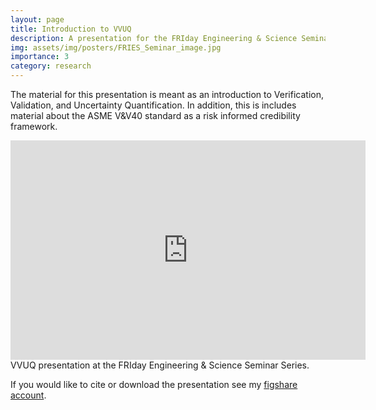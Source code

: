 ```yaml
---
layout: page
title: Introduction to VVUQ
description: A presentation for the FRIday Engineering & Science Seminar Series
img: assets/img/posters/FRIES_Seminar_image.jpg
importance: 3
category: research
---
```


The material for this presentation is meant as an introduction to Verification, Validation, and Uncertainty Quantification. In addition, this is includes material about the ASME V&V40 standard as a risk informed credibility framework. 

<div class="row">
    <div class="col-sm mt-3 mt-md-0">
        <iframe src="https://widgets.figshare.com/articles/22575178/embed?show_title=1" width="568" height="351" allowfullscreen frameborder="0"></iframe>
    </div>
</div>
<div class="caption">
    VVUQ presentation at the FRIday Engineering & Science Seminar Series.
</div>

If you would like to cite or download the presentation see my <a href="https://figshare.com/articles/presentation/Computational_Models_for_Medical_Devices_Building_Trust/22575178">figshare account</a>. 

